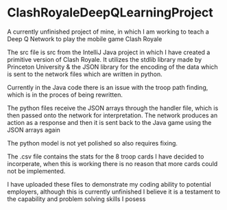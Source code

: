 # ClashRoyaleDeepQLearningProject
A currently unfinished project of mine, in which I am working to teach a Deep Q Network to play the mobile game Clash Royale

The src file is src from the IntelliJ Java project in which I have created a primitive version of Clash Royale. It utilizes the stdlib library made by Princeton University & the JSON library for the encoding of the data which is sent to the network files which are written in python.

Currently in the Java code there is an issue with the troop path finding, which is in the proces of being rewritten.

The python files receive the JSON arrays through the handler file, which is then passed onto the network for interpretation. The network produces an action as a response and then it is sent back to the Java game using the JSON arrays again

The python model is not yet polished so also requires fixing.

The .csv file contains the stats for the 8 troop cards I have decided to incorperate, when this is working there is no reason that more cards could not be implemented.

I have uploaded these files to demonstrate my coding ability to potential employers, although this is currently unfinished I believe it is a testament to the capability and problem solving skills I posess
